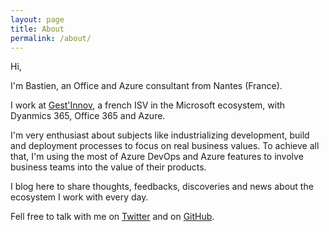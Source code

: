 ```yaml
---
layout: page
title: About
permalink: /about/
---
```


Hi,

I'm Bastien, an Office and Azure consultant from Nantes (France).

I work at [Gest'Innov](https://solution-de-gestion.fr/), a french ISV in the Microsoft ecosystem, with Dyanmics 365, Office 365 and Azure.

I'm very enthusiast about subjects like industrializing development, build and deployment processes to focus on real business values.
To achieve all that, I'm using the most of Azure DevOps and Azure features to involve business teams into the value of their products.

I blog here to share thoughts, feedbacks, discoveries and news about the ecosystem I work with every day.

Fell free to talk with me on [Twitter](https://www.twitter.com/BastienPerdriau) and on [GitHub](https://www.github.com/BastienPerdriau).
